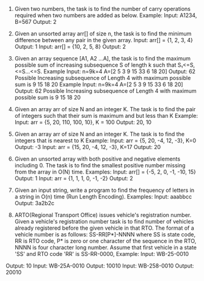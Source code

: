 1. Given two numbers, the task is to find the number of carry operations required when two numbers are added as below.
Example:
Input:
A1234, B=567
Output: 2

2. Given an unsorted array arr[] of size n, the task is to find the minimum difference between any pair in the given array.
Input: arr[] = {1, 2, 3, 4} Output: 1
Input: arr[] = {10, 2, 5, 8} Output: 2

3. Given an array sequence [A1, A2 ...A], the task is to find the maximum possible sum of increasing subsequence S of length k such that S₁<=S,<=S...<=S.
Example
Input:
n=9k=4
A=[2 5 3 9 15 33 6 18 20]
Output: 62
Possible Increasing subsequence of Length 4 with maximum possible sum is 9 15 18 20
Example
Input:
n=9k=4
A=[2 5 3 9 15 33 6 18 20]
Output: 62
Possible Increasing subsequence of Length 4 with maximum possible sum is 9 15 18 20

4. Given an array arr of size N and an integer K. The task is to find the pair of integers such that their sum is maximum and but less than K
Example:
Input: arr = {5, 20, 110, 100, 10}, K = 100
Output: 20, 10


5. Given an array arr of size N and an integer K. The task is to find the integers that is nearest to K
Example:
Input: arr = {5, 20, -4, 12, -3}, K=0 Output: -3
Input: arr = {15, 20, -4, 12, -3}, K=17 Output: 20

6. Given an unsorted array with both positive and negative elements including 0. The task is to find the smallest positive number missing from the array in O(N) time.
Examples:
Input: arr[] = {-5, 2, 0, -1, -10, 15}
Output: 1
Input: arr = {1, 1, 1, 0, -1, -2}
Output: 2

7. Given an input string, write a program to find the frequency of letters in a string in O(n) time (Run Length Encoding).
Examples:
Input: aaabbcc
Output: 3a2b2c

8. ARTO(Regional Transport Office) issues vehicle's registration number. Given a vehicle's registration number task is to find number of vehicles already registered before the given vehicle in that RTO. The format of a vehicle number is as follows:
SS-RR[P*]-NNNN
where SS is state code, RR is RTO code, P* is zero or one character of the sequence in the RTO, NNNN is four character long number. Assume that first vehicle in a state 'SS' and RTO code 'RR' is SS-RR-0000,
Example:
Input: WB-25-0010

Output: 10
Input: WB-25A-0010 Output: 10010
Input: WB-258-0010
Output: 20010



